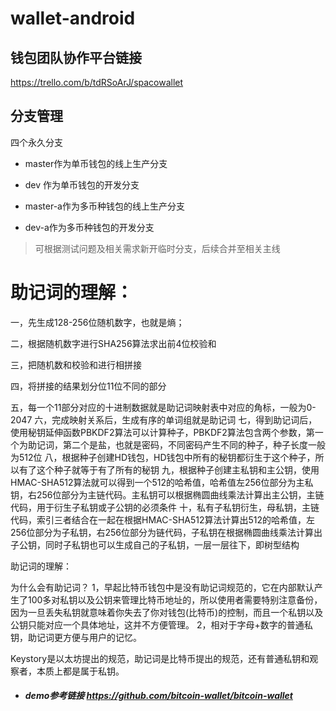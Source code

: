 # wallet-android




## 钱包团队协作平台链接

  https://trello.com/b/tdRSoArJ/spacowallet

  
##  分支管理
四个永久分支

- master作为单币钱包的线上生产分支

- dev 作为单币钱包的开发分支

- master-a作为多币种钱包的线上生产分支

- dev-a作为多币种钱包的开发分支

> 可根据测试问题及相关需求新开临时分支，后续合并至相关主线
  



  #  助记词的理解：

  一，先生成128-256位随机数字，也就是熵；

  二，根据随机数字进行SHA256算法求出前4位校验和

  三，把随机数和校验和进行相拼接

  四，将拼接的结果划分位11位不同的部分

  五，每一个11部分对应的十进制数据就是助记词映射表中对应的角标，一般为0-2047
  六，完成映射关系后，生成有序的单词组就是助记词
  七，得到助记词后，使用秘钥延伸函数PBKDF2算法可以计算种子，PBKDF2算法包含两个参数，第一个为助记词，第二个是盐，也就是密码，不同密码产生不同的种子，种子长度一般为512位
  八，根据种子创建HD钱包，HD钱包中所有的秘钥都衍生于这个种子，所以有了这个种子就等于有了所有的秘钥
  九，根据种子创建主私钥和主公钥，使用HMAC-SHA512算法就可以得到一个512的哈希值，哈希值左256位部分为主私钥，右256位部分为主链代码。主私钥可以根据椭圆曲线乘法计算出主公钥，主链代码，用于衍生子私钥或子公钥的必须条件
  十，私有子私钥衍生，母私钥，主链代码，索引三者结合在一起在根据HMAC-SHA512算法计算出512的哈希值，左256位部分为子私钥，右256位部分为链代码，子私钥在根据椭圆曲线乘法计算出子公钥，同时子私钥也可以生成自己的子私钥，一层一层往下，即树型结构


  助记词的理解：

  为什么会有助记词？
  	1，早起比特币钱包中是没有助记词规范的，它在内部默认产生了100多对私钥以及公钥来管理比特币地址的，所以使用者需要特别注意备份，因为一旦丢失私钥就意味着你失去了你对钱包(比特币)的控制，而且一个私钥以及公钥只能对应一个具体地址，这并不方便管理。
  	2，相对于字母+数字的普通私钥，助记词更方便与用户的记忆。

  Keystory是以太坊提出的规范，助记词是比特币提出的规范，还有普通私钥和观察者，本质上都是属于私钥。



- #####  demo参考链接 https://github.com/bitcoin-wallet/bitcoin-wallet